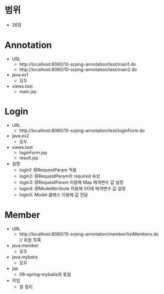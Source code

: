 # 범위
- 26장

# Annotation
- URL
	- http://localhost:8080/10-srping-annotation/test/main1.do
	- http://localhost:8080/10-srping-annotation/test/main2.do
- java.ex1
	- 모두
- views.test
	- main.jsp


# Login
- URL
	- http://localhost:8080/10-srping-annotation/test/loginForm.do
- java.ex2
	- 모두
- views.test
	- loginForm.jsp
	- result.jsp
- 설명
	- login1: @RequestParam 적용
	- login2: @RequestParam의 required 속성
	- login3: @RequestParam 이용해 Map 매개변수 값 설정
	- login4: @ModelAtrribute 이용해 VO에 매개변수 값 설정
	- login5: Model 클래스 이용해 값 전달

# Member
- URL
	- http://localhost:8080/10-srping-annotation/member/listMembers.do	// 회원 목록
- java.member
	- 모두
- java.mybatis
	- 모두
- jsp
	- 08-spring-mybatis와 동일
- 작업
	- 잘 정리
	
	
	
	
	
	
	
	
	
	
	
	
	
	
	
	
	
	
	
	
	
	
	
	
	